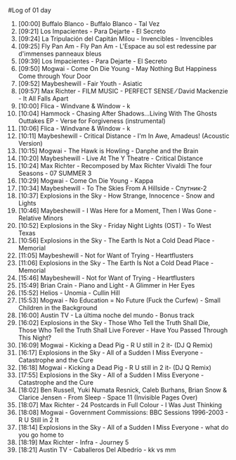 #Log of 01 day

1. [00:00] Buffalo Blanco - Buffalo Blanco - Tal Vez
1. [09:21] Los Impacientes - Para Dejarte - El Secreto
1. [09:24] La Tripulación del Capitán Milou - Invencibles - Invencibles
1. [09:25] Fly Pan Am - Fly Pan Am - L'Espace au sol est redessine par d'immenses panneaux bleus
1. [09:39] Los Impacientes - Para Dejarte - El Secreto
1. [09:50] Mogwai - Come On Die Young - May Nothing But Happiness Come through Your Door
1. [09:52] Maybeshewill - Fair Youth - Asiatic
1. [09:57] Max Richter - FILM MUSIC - PERFECT SENSE ⁄ David Mackenzie - It All Falls Apart
1. [10:00] Flica - Windvane & Window - k
1. [10:04] Hammock - Chasing After Shadows...Living With The Ghosts Outtakes EP - Verse for Forgiveness (instrumental)
1. [10:06] Flica - Windvane & Window - k
1. [10:11] Maybeshewill - Critical Distance - I'm In Awe, Amadeus! (Acoustic Version)
1. [10:15] Mogwai - The Hawk is Howling - Danphe and the Brain
1. [10:20] Maybeshewill - Live At The Y Theatre - Critical Distance
1. [10:24] Max Richter - Recomposed by Max Richter Vivaldi The four Seasons - 07 SUMMER 3
1. [10:29] Mogwai - Come On Die Young - Kappa
1. [10:34] Maybeshewill - To The Skies From A Hillside - Спутник-2
1. [10:37] Explosions in the Sky - How Strange, Innocence - Snow and Lights
1. [10:46] Maybeshewill - I Was Here for a Moment, Then I Was Gone - Relative Minors
1. [10:52] Explosions in the Sky - Friday Night Lights (OST) - To West Texas
1. [10:56] Explosions in the Sky - The Earth Is Not a Cold Dead Place - Memorial
1. [11:05] Maybeshewill - Not for Want of Trying - Heartflusters
1. [11:06] Explosions in the Sky - The Earth Is Not a Cold Dead Place - Memorial
1. [15:46] Maybeshewill - Not for Want of Trying - Heartflusters
1. [15:49] Brian Crain - Piano and Light - A Glimmer in Her Eyes
1. [15:52] Helios - Unomia - Cullin Hill
1. [15:53] Mogwai - No Education = No Future (Fuck the Curfew) - Small Children in the Background
1. [16:00] Austin TV - La última noche del mundo - Bonus track
1. [16:02] Explosions in the Sky - Those Who Tell the Truth Shall Die, Those Who Tell the Truth Shall Live Forever - Have You Passed Through This Night?
1. [16:09] Mogwai - Kicking a Dead Pig - R U still in 2 it- (DJ Q Remix)
1. [16:17] Explosions in the Sky - All of a Sudden I Miss Everyone - Catastrophe and the Cure
1. [16:18] Mogwai - Kicking a Dead Pig - R U still in 2 it- (DJ Q Remix)
1. [17:55] Explosions in the Sky - All of a Sudden I Miss Everyone - Catastrophe and the Cure
1. [18:02] Ben Russell, Yuki Numata Resnick, Caleb Burhans, Brian Snow & Clarice Jensen - From Sleep - Space 11 (Invisible Pages Over)
1. [18:07] Max Richter - 24 Postcards in Full Colour - I Was Just Thinking
1. [18:08] Mogwai - Government Commissions: BBC Sessions 1996-2003 - R U Still in 2 It
1. [18:14] Explosions in the Sky - All of a Sudden I Miss Everyone - what do you go home to
1. [18:19] Max Richter - Infra - Journey 5
1. [18:21] Austin TV - Caballeros Del Albedrío - kk vs mm
